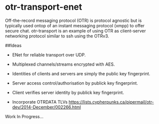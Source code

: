 otr-transport-enet
=======

Off-the-record messaging protocol (OTR) is protocol agnostic but is typically used ontop of an instant messaging protocol (xmpp) to offer secure chat.
otr-transport is an example of using OTR as client-server networking protocol similar to ssh using the OTRv3.

##Ideas

* ENet for reliable transport over UDP.

* Multiplexed channels/streams encrypted with AES.

* Identities of clients and servers are simply the public key fingerprint.

* Server access control/authorisation by publick key fingerprint.

* Client verifies server identity by publick key fingerprint.

* Incorporate OTRDATA TLVs
https://lists.cypherpunks.ca/pipermail/otr-dev/2014-December/002266.html

Work In Progress...

